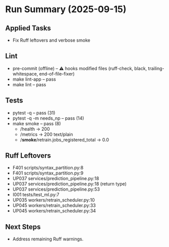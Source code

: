 # Run Summary (2025-09-15)

## Applied Tasks
- Fix Ruff leftovers and verbose smoke

## Lint
- pre-commit (offline) – ⚠️ hooks modified files (ruff-check, black, trailing-whitespace, end-of-file-fixer)
- make lint-app – pass
- make lint – pass

## Tests
- pytest -q – pass (31)
- pytest -q -m needs_np – pass (14)
- make smoke – pass (8)
  - /health → 200
  - /metrics → 200 text/plain
  - /__smoke__/retrain.jobs_registered_total → 0.0

## Ruff Leftovers
- F401 scripts/syntax_partition.py:8
- F401 scripts/syntax_partition.py:9
- UP037 services/prediction_pipeline.py:18
- UP037 services/prediction_pipeline.py:18 (return type)
- UP037 services/prediction_pipeline.py:53
- I001 tests/test_ml.py:7
- UP035 workers/retrain_scheduler.py:10
- UP045 workers/retrain_scheduler.py:33
- UP045 workers/retrain_scheduler.py:34

## Next Steps
- Address remaining Ruff warnings.
